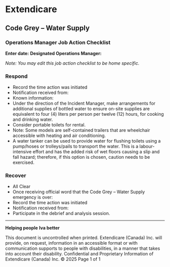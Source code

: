 # Extendicare
## Code Grey – Water Supply
### Operations Manager Job Action Checklist

**Enter date:**
**Designated Operations Manager:**

*Note: You may edit this job action checklist to be home specific.*

### Respond
- Record the time action was initiated
- Notification received from:
- Known information:
- Under the direction of the Incident Manager, make arrangements for additional supplies of bottled water to ensure on-site supplies are equivalent to four (4) liters per person per twelve (12) hours, for cooking and drinking water.
- Consider portable toilets for rental.
- Note: Some models are self-contained trailers that are wheelchair accessible with heating and air conditioning.
- A water tanker can be used to provide water for flushing toilets using a pump/hoses or trolleys/pails to transport the water. This is a labour-intensive effort and has the added risk of wet floors causing a slip and fall hazard; therefore, if this option is chosen, caution needs to be exercised.

### Recover
- All Clear
- Once receiving official word that the Code Grey – Water Supply emergency is over:
- Record the time action was initiated
- Notification received from:
- Participate in the debrief and analysis session.

----

**Helping people**
**Iva better**

This document is uncontrolled when printed.
Extendicare (Canada) Inc. will provide, on request, information in an accessible format or with communication supports to people with disabilities, in a manner that takes into account their disability.
Confidential and Proprietary Information of Extendicare (Canada) Inc. © 2025
Page 1 of 1